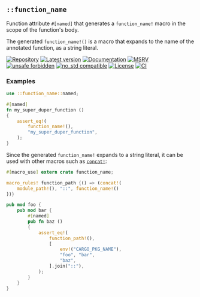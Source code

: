 ## `::function_name`

Function attribute `#[named]` that generates a `function_name!` macro
in the scope of the function's body.

The generated `function_name!()` is a macro that expands to
the name of the annotated function, as a string literal.

[![Repository](https://img.shields.io/badge/repository-GitHub-brightgreen.svg)](
https://github.com/danielhenrymantilla/rust-function_name)
[![Latest version](https://img.shields.io/crates/v/function_name.svg)](
https://crates.io/crates/function_name)
[![Documentation](https://docs.rs/function_name/badge.svg)](
https://docs.rs/function_name)
[![MSRV](https://img.shields.io/badge/MSRV-1.36.0-white)](
https://gist.github.com/danielhenrymantilla/8e5b721b3929084562f8f65668920c33)
[![unsafe forbidden](https://img.shields.io/badge/unsafe-forbidden-success.svg)](
https://github.com/rust-secure-code/safety-dance/)
[![no_std compatible](https://img.shields.io/badge/no__std-compatible-success.svg)](
https://github.com/rust-secure-code/safety-dance/)
[![License](https://img.shields.io/crates/l/function_name.svg)](
https://github.com/danielhenrymantilla/rust-function_name/blob/master/LICENSE-ZLIB)
[![CI](https://github.com/danielhenrymantilla/rust-function_name/workflows/CI/badge.svg)](
https://github.com/danielhenrymantilla/rust-function_name/actions)

### Examples

```rust
use ::function_name::named;

#[named]
fn my_super_duper_function ()
{
    assert_eq!(
        function_name!(),
        "my_super_duper_function",
    );
}
```

Since the generated `function_name!` expands to a string literal,
it can be used with other macros such as [`concat!`](
https://doc.rust-lang.org/std/macro.concat.html):


```rust
#[macro_use] extern crate function_name;

macro_rules! function_path {() => (concat!(
    module_path!(), "::", function_name!()
))}

pub mod foo {
    pub mod bar {
        #[named]
        pub fn baz ()
        {
            assert_eq!(
                function_path!(),
                [
                    env!("CARGO_PKG_NAME"),
                    "foo", "bar",
                    "baz",
                ].join("::"),
            );
        }
    }
}
```

[Repository]: https://github.com/danielhenrymantilla/rust-function_name
[Documentation]: https://docs.rs/function_name
[crates.io]: https://crates.io/crates/function_name
